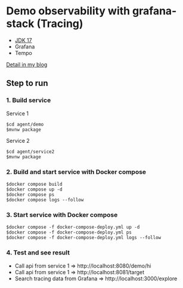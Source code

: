 # Demo observability with grafana-stack (Tracing)
* [JDK 17](https://www.oracle.com/java/technologies/javase/jdk17-archive-downloads.html)
* Grafana
* Tempo

[Detail in my blog](https://www.somkiat.cc/observability-with-grafana-platform/)


## Step to run

### 1. Build service

Service 1
```
$cd agent/demo
$mvnw package
```

Service 2
```
$cd agent/service2
$mvnw package
```

### 2. Build and start service with Docker compose
```
$docker compose build
$docker compose up -d
$docker compose ps
$docker compose logs --follow
```

### 3. Start service with Docker compose
```
$docker compose -f docker-compose-deploy.yml up -d
$docker compose -f docker-compose-deploy.yml ps
$docker compose -f docker-compose-deploy.yml logs --follow
```

### 4. Test and see result
* Call api from service 1 => http://localhost:8080/demo/hi
* Call api from service 1 => http://localhost:8081/target
* Search tracing data from Grafana => http://localhost:3000/explore
